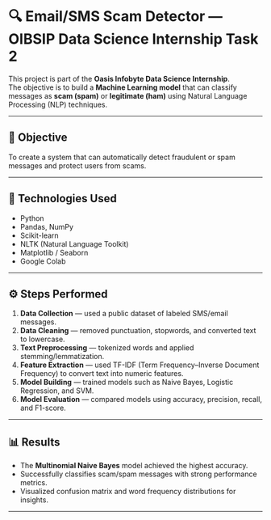 # 🔍 Email/SMS Scam Detector — OIBSIP Data Science Internship Task 2

This project is part of the **Oasis Infobyte Data Science Internship**.  
The objective is to build a **Machine Learning model** that can classify messages as **scam (spam)** or **legitimate (ham)** using Natural Language Processing (NLP) techniques.

---

## 📘 Objective
To create a system that can automatically detect fraudulent or spam messages and protect users from scams.

---

## 🧠 Technologies Used
- Python  
- Pandas, NumPy  
- Scikit-learn  
- NLTK (Natural Language Toolkit)  
- Matplotlib / Seaborn  
- Google Colab  

---

## ⚙️ Steps Performed
1. **Data Collection** — used a public dataset of labeled SMS/email messages.  
2. **Data Cleaning** — removed punctuation, stopwords, and converted text to lowercase.  
3. **Text Preprocessing** — tokenized words and applied stemming/lemmatization.  
4. **Feature Extraction** — used TF-IDF (Term Frequency–Inverse Document Frequency) to convert text into numeric features.  
5. **Model Building** — trained models such as Naive Bayes, Logistic Regression, and SVM.  
6. **Model Evaluation** — compared models using accuracy, precision, recall, and F1-score.  

---

## 📊 Results
- The **Multinomial Naive Bayes** model achieved the highest accuracy.  
- Successfully classifies scam/spam messages with strong performance metrics.  
- Visualized confusion matrix and word frequency distributions for insights.

---


